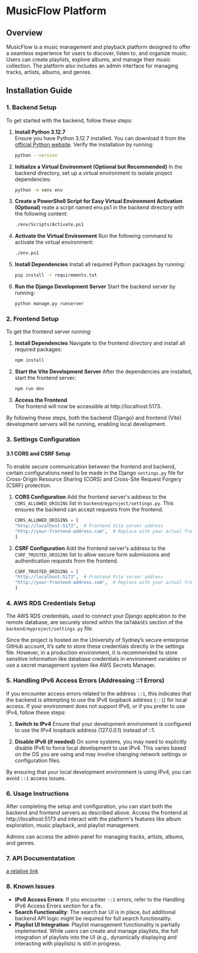 # MusicFlow Platform

## Overview

MusicFlow is a music management and playback platform designed to offer a seamless experience for users to discover, listen to, and organize music. Users can create playlists, explore albums, and manage their music collection. The platform also includes an admin interface for managing tracks, artists, albums, and genres.

## Installation Guide

### 1. Backend Setup

To get started with the backend, follow these steps:

1. **Install Python 3.12.7**  
   Ensure you have Python 3.12.7 installed. You can download it from the [official Python website](https://www.python.org/downloads/). Verify the installation by running:
   ```bash
   python --version
   ```

2. **Initialize a Virtual Environment (Optional but Recommended)**
    In the backend directory, set up a virtual environment to isolate project dependencies:
   ```bash
   python -m venv env
   ```

3. **Create a PowerShell Script for Easy Virtual Environment Activation (Optional)**
    reate a script named env.ps1 in the backend directory with the following content:
    ```bash
    ./env/Scripts/Activate.ps1
    ```

4. **Activate the Virtual Environment**
    Run the following command to activate the virtual environment:
    ```bash
    ./env.ps1
    ```

5. **Install Dependencies**
    Install all required Python packages by running:
    ```bash
    pip install -r requirements.txt
    ```

6. **Run the Django Development Server**
    Start the backend server by running:
    ```bash
    python manage.py runserver
    ```

### 2. Frontend Setup

To get the frontend server running:

1. **Install Dependencies**
    Navigate to the frontend directory and install all required packages:
    ```bash
    npm install
    ```
    
2. **Start the Vite Development Server**
    After the dependencies are installed, start the frontend server:
    ```bash
    npm run dev
    ```

3. **Access the Frontend**  
   The frontend will now be accessible at http://localhost:5173.

By following these steps, both the backend (Django) and frontend (Vite) development servers will be running, enabling local development.

### 3. Settings Configuration

#### 3.1 CORS and CSRF Setup
To enable secure communication between the frontend and backend, certain configurations need to be made in the Django `settings.py` file for Cross-Origin Resource Sharing (CORS) and Cross-Site Request Forgery (CSRF) protection.

1. **CORS Configuration**
    Add the frontend server's address to the `CORS_ALLOWED_ORIGINS` list in `backend/myproject/settings.py`. This ensures the backend can accept requests from the frontend.
    ```python
    CORS_ALLOWED_ORIGINS = [
    "http://localhost:5173",  # Frontend Vite server address
    "http://your-frontend-address.com",  # Replace with your actual frontend address
    ]
    ```

1. **CSRF Configuration**
    Add the frontend server's address to the `CSRF_TRUSTED_ORIGINS` list to allow secure form submissions and authentication requests from the frontend.
    ```python
    CSRF_TRUSTED_ORIGINS = [
    "http://localhost:5173",  # Frontend Vite server address
    "http://your-frontend-address.com",  # Replace with your actual frontend address
    ]
    ```

### 4. AWS RDS Credentials Setup

The AWS RDS credentials, used to connect your Django application to the remote database, are securely stored within the `DATABASES` section of the `backend/myproject/settings.py` file.

Since the project is hosted on the University of Sydney’s secure enterprise GitHub account, it’s safe to store these credentials directly in the settings file. However, in a production environment, it is recommended to store sensitive information like database credentials in environment variables or use a secret management system like AWS Secrets Manager.

### 5. Handling IPv6 Access Errors (Addressing ::1 Errors)

If you encounter access errors related to the address `::1`, this indicates that the backend is attempting to use the IPv6 loopback address (`::1`) for local access. If your environment does not support IPv6, or if you prefer to use IPv4, follow these steps:

1. **Switch to IPv4**
Ensure that your development environment is configured to use the IPv4 loopback address (127.0.0.1) instead of ::1.

2. **Disable IPv6 (if needed)**
On some systems, you may need to explicitly disable IPv6 to force local development to use IPv4. This varies based on the OS you are using and may involve changing network settings or configuration files.

By ensuring that your local development environment is using IPv4, you can avoid `::1` access issues.

### 6. Usage Instructions
After completing the setup and configuration, you can start both the backend and frontend servers as described above. Access the frontend at http://localhost:5173 and interact with the platform's features like album exploration, music playback, and playlist management.

Admins can access the admin panel for managing tracks, artists, albums, and genres.

### 7. API Documentatation
[a relative link](API_DOC.MD)

### 8. Known Issues
* **IPv6 Access Errors**: If you encounter `::1` errors, refer to the Handling IPv6 Access Errors section for a fix.
* **Search Functionality**: The search bar UI is in place, but additional backend API logic might be required for full search functionality.
* **Playlist UI Integration**: Playlist management functionality is partially implemented. While users can create and manage playlists, the full integration of playlists into the UI (e.g., dynamically displaying and interacting with playlists) is still in progress.

